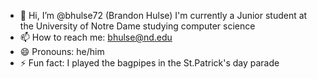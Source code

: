 - 👋 Hi, I’m @bhulse72 (Brandon Hulse)
I'm currently a Junior student at the University of Notre Dame studying computer science
- 📫 How to reach me: bhulse@nd.edu
- 😄 Pronouns: he/him
- ⚡ Fun fact: I played the bagpipes in the St.Patrick's day parade

<!---
bhulse72/bhulse72 is a ✨ special ✨ repository because its `README.md` (this file) appears on your GitHub profile.
You can click the Preview link to take a look at your changes.
--->
